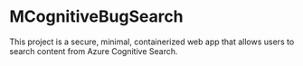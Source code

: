 # MCognitiveBugSearch

This project is a secure, minimal, containerized web app that allows users to search content from Azure Cognitive Search.

